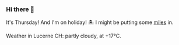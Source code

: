 ### Hi there :wave:

It's Thursday! And I'm on holiday! :desert_island: I might be putting some [miles](https://www.strava.com/athletes/889963) in.

Weather in Lucerne CH: partly cloudy, at +17°C.

